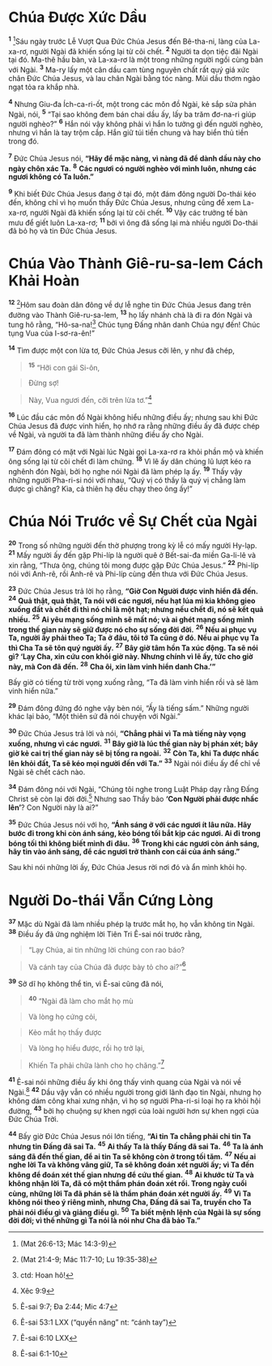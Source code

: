 # Chúa Được Xức Dầu
<sup><b>1</b></sup> [^1@-34074f13-33f6-4a33-9236-2dbc3b9dc6a9]Sáu ngày trước Lễ Vượt Qua Đức Chúa Jesus đến Bê-tha-ni, làng của La-xa-rơ, người Ngài đã khiến sống lại từ cõi chết. <sup><b>2</b></sup> Người ta dọn tiệc đãi Ngài tại đó. Ma-thê hầu bàn, và La-xa-rơ là một trong những người ngồi cùng bàn với Ngài. <sup><b>3</b></sup> Ma-ry lấy một cân dầu cam tùng nguyên chất rất quý giá xức chân Đức Chúa Jesus, và lau chân Ngài bằng tóc nàng. Mùi dầu thơm ngào ngạt tỏa ra khắp nhà.

<sup><b>4</b></sup> Nhưng Giu-đa Ích-ca-ri-ốt, một trong các môn đồ Ngài, kẻ sắp sửa phản Ngài, nói, <sup><b>5</b></sup> “Tại sao không đem bán chai dầu ấy, lấy ba trăm đơ-na-ri giúp người nghèo?” <sup><b>6</b></sup> Hắn nói vậy không phải vì hắn lo tưởng gì đến người nghèo, nhưng vì hắn là tay trộm cắp. Hắn giữ túi tiền chung và hay biển thủ tiền trong đó.

<sup><b>7</b></sup> Đức Chúa Jesus nói, **“Hãy để mặc nàng, vì nàng đã để dành dầu này cho ngày chôn xác Ta.** <sup><b>8</b></sup> **Các ngươi có người nghèo với mình luôn, nhưng các ngươi không có Ta luôn.”**

<sup><b>9</b></sup> Khi biết Đức Chúa Jesus đang ở tại đó, một đám đông người Do-thái kéo đến, không chỉ vì họ muốn thấy Đức Chúa Jesus, nhưng cũng để xem La-xa-rơ, người Ngài đã khiến sống lại từ cõi chết. <sup><b>10</b></sup> Vậy các trưởng tế bàn mưu để giết luôn La-xa-rơ; <sup><b>11</b></sup> bởi vì ông đã sống lại mà nhiều người Do-thái đã bỏ họ và tin Đức Chúa Jesus.


# Chúa Vào Thành Giê-ru-sa-lem Cách Khải Hoàn
<sup><b>12</b></sup> [^2@-34074f13-33f6-4a33-9236-2dbc3b9dc6a9]Hôm sau đoàn dân đông về dự lễ nghe tin Đức Chúa Jesus đang trên đường vào Thành Giê-ru-sa-lem, <sup><b>13</b></sup> họ lấy nhánh chà là đi ra đón Ngài và tung hô rằng, “Hô-sa-na![^1-34074f13-33f6-4a33-9236-2dbc3b9dc6a9] Chúc tụng Đấng nhân danh Chúa ngự đến! Chúc tụng Vua của I-sơ-ra-ên!”

<sup><b>14</b></sup> Tìm được một con lừa tơ, Đức Chúa Jesus cỡi lên, y như đã chép,


> <sup><b>15</b></sup> “Hỡi con gái Si-ôn,
>


> Đừng sợ!
>


> Này, Vua ngươi đến, cỡi trên lừa tơ.”[^2-34074f13-33f6-4a33-9236-2dbc3b9dc6a9]
>

<sup><b>16</b></sup> Lúc đầu các môn đồ Ngài không hiểu những điều ấy; nhưng sau khi Đức Chúa Jesus đã được vinh hiển, họ nhớ ra rằng những điều ấy đã được chép về Ngài, và người ta đã làm thành những điều ấy cho Ngài.

<sup><b>17</b></sup> Đám đông có mặt với Ngài lúc Ngài gọi La-xa-rơ ra khỏi phần mộ và khiến ông sống lại từ cõi chết đi làm chứng. <sup><b>18</b></sup> Vì lẽ ấy dân chúng lũ lượt kéo ra nghênh đón Ngài, bởi họ nghe nói Ngài đã làm phép lạ ấy. <sup><b>19</b></sup> Thấy vậy những người Pha-ri-si nói với nhau, “Quý vị có thấy là quý vị chẳng làm được gì chăng? Kìa, cả thiên hạ đều chạy theo ông ấy!”


# Chúa Nói Trước về Sự Chết của Ngài
<sup><b>20</b></sup> Trong số những người đến thờ phượng trong kỳ lễ có mấy người Hy-lạp. <sup><b>21</b></sup> Mấy người ấy đến gặp Phi-líp là người quê ở Bết-sai-đa miền Ga-li-lê và xin rằng, “Thưa ông, chúng tôi mong được gặp Đức Chúa Jesus.” <sup><b>22</b></sup> Phi-líp nói với Anh-rê, rồi Anh-rê và Phi-líp cùng đến thưa với Đức Chúa Jesus.

<sup><b>23</b></sup> Đức Chúa Jesus trả lời họ rằng, **“Giờ Con Người được vinh hiển đã đến.** <sup><b>24</b></sup> **Quả thật, quả thật, Ta nói với các ngươi, nếu hạt lúa mì kia không gieo xuống đất và chết đi thì nó chỉ là một hạt; nhưng nếu chết đi, nó sẽ kết quả nhiều.** <sup><b>25</b></sup> **Ai yêu mạng sống mình sẽ mất nó; và ai ghét mạng sống mình trong thế gian này sẽ giữ được nó cho sự sống đời đời.** <sup><b>26</b></sup> **Nếu ai phục vụ Ta, người ấy phải theo Ta; Ta ở đâu, tôi tớ Ta cũng ở đó. Nếu ai phục vụ Ta thì Cha Ta sẽ tôn quý người ấy.** <sup><b>27</b></sup> **Bây giờ tâm hồn Ta xúc động. Ta sẽ nói gì? ‘Lạy Cha, xin cứu con khỏi giờ này. Nhưng chính vì lẽ ấy, tức cho giờ này, mà Con đã đến.** <sup><b>28</b></sup> **Cha ôi, xin làm vinh hiển danh Cha.’”**

Bấy giờ có tiếng từ trời vọng xuống rằng, “Ta đã làm vinh hiển rồi và sẽ làm vinh hiển nữa.”

<sup><b>29</b></sup> Đám đông đứng đó nghe vậy bèn nói, “Ấy là tiếng sấm.” Những người khác lại bảo, “Một thiên sứ đã nói chuyện với Ngài.”

<sup><b>30</b></sup> Đức Chúa Jesus trả lời và nói, **“Chẳng phải vì Ta mà tiếng này vọng xuống, nhưng vì các ngươi.** <sup><b>31</b></sup> **Bây giờ là lúc thế gian này bị phán xét; bây giờ kẻ cai trị thế gian này sẽ bị tống ra ngoài.** <sup><b>32</b></sup> **Còn Ta, khi Ta được nhấc lên khỏi đất, Ta sẽ kéo mọi người đến với Ta.”** <sup><b>33</b></sup> Ngài nói điều ấy để chỉ về Ngài sẽ chết cách nào.

<sup><b>34</b></sup> Đám đông nói với Ngài, “Chúng tôi nghe trong Luật Pháp dạy rằng Đấng Christ sẽ còn lại đời đời.[^3-34074f13-33f6-4a33-9236-2dbc3b9dc6a9] Nhưng sao Thầy bảo **‘Con Người phải được nhấc lên’**? Con Người này là ai?”

<sup><b>35</b></sup> Đức Chúa Jesus nói với họ, **“Ánh sáng ở với các ngươi ít lâu nữa. Hãy bước đi trong khi còn ánh sáng, kẻo bóng tối bắt kịp các ngươi. Ai đi trong bóng tối thì không biết mình đi đâu.** <sup><b>36</b></sup> **Trong khi các ngươi còn ánh sáng, hãy tin vào ánh sáng, để các ngươi trở thành con cái của ánh sáng.”**

Sau khi nói những lời ấy, Đức Chúa Jesus rời nơi đó và ẩn mình khỏi họ.


# Người Do-thái Vẫn Cứng Lòng
<sup><b>37</b></sup> Mặc dù Ngài đã làm nhiều phép lạ trước mắt họ, họ vẫn không tin Ngài. <sup><b>38</b></sup> Điều ấy đã ứng nghiệm lời Tiên Tri Ê-sai nói trước rằng,


> “Lạy Chúa, ai tin những lời chúng con rao báo?
>


> Và cánh tay của Chúa đã được bày tỏ cho ai?”[^4-34074f13-33f6-4a33-9236-2dbc3b9dc6a9]
>

<sup><b>39</b></sup> Sở dĩ họ không thể tin, vì Ê-sai cũng đã nói,


> <sup><b>40</b></sup> “Ngài đã làm cho mắt họ mù
>


> Và lòng họ cứng cỏi,
>


> Kẻo mắt họ thấy được
>


> Và lòng họ hiểu được, rồi họ trở lại,
>


> Khiến Ta phải chữa lành cho họ chăng.”[^5-34074f13-33f6-4a33-9236-2dbc3b9dc6a9]
>

<sup><b>41</b></sup> Ê-sai nói những điều ấy khi ông thấy vinh quang của Ngài và nói về Ngài.[^6-34074f13-33f6-4a33-9236-2dbc3b9dc6a9] <sup><b>42</b></sup> Dầu vậy vẫn có nhiều người trong giới lãnh đạo tin Ngài, nhưng họ không dám công khai xưng nhận, vì họ sợ người Pha-ri-si loại họ ra khỏi hội đường, <sup><b>43</b></sup> bởi họ chuộng sự khen ngợi của loài người hơn sự khen ngợi của Đức Chúa Trời.

<sup><b>44</b></sup> Bấy giờ Đức Chúa Jesus nói lớn tiếng, **“Ai tin Ta chẳng phải chỉ tin Ta nhưng tin Đấng đã sai Ta.** <sup><b>45</b></sup> **Ai thấy Ta là thấy Đấng đã sai Ta.** <sup><b>46</b></sup> **Ta là ánh sáng đã đến thế gian, để ai tin Ta sẽ không còn ở trong tối tăm.** <sup><b>47</b></sup> **Nếu ai nghe lời Ta và không vâng giữ, Ta sẽ không đoán xét người ấy; vì Ta đến không để đoán xét thế gian nhưng để cứu thế gian.** <sup><b>48</b></sup> **Ai khước từ Ta và không nhận lời Ta, đã có một thẩm phán đoán xét rồi. Trong ngày cuối cùng, những lời Ta đã phán sẽ là thẩm phán đoán xét người ấy.** <sup><b>49</b></sup> **Vì Ta không nói theo ý riêng mình, nhưng Cha, Đấng đã sai Ta, truyền cho Ta phải nói điều gì và giảng điều gì.** <sup><b>50</b></sup> **Ta biết mệnh lệnh của Ngài là sự sống đời đời; vì thế những gì Ta nói là nói như Cha đã bảo Ta.”**

[^1-34074f13-33f6-4a33-9236-2dbc3b9dc6a9]: ctd: Hoan hô!
[^2-34074f13-33f6-4a33-9236-2dbc3b9dc6a9]: Xêc 9:9
[^3-34074f13-33f6-4a33-9236-2dbc3b9dc6a9]: Ê-sai 9:7; Đa 2:44; Mic 4:7
[^4-34074f13-33f6-4a33-9236-2dbc3b9dc6a9]: Ê-sai 53:1 LXX (“quyền năng” nt: “cánh tay”)
[^5-34074f13-33f6-4a33-9236-2dbc3b9dc6a9]: Ê-sai 6:10 LXX
[^6-34074f13-33f6-4a33-9236-2dbc3b9dc6a9]: Ê-sai 6:1-10
[^1@-34074f13-33f6-4a33-9236-2dbc3b9dc6a9]: (Mat 26:6-13; Mác 14:3-9)
[^2@-34074f13-33f6-4a33-9236-2dbc3b9dc6a9]: (Mat 21:4-9; Mác 11:7-10; Lu 19:35-38)